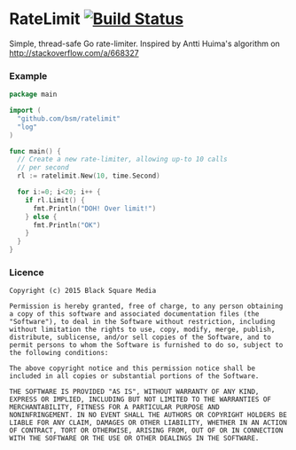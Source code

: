# RateLimit [![Build Status](https://travis-ci.org/bsm/ratelimit.png?branch=master)](https://travis-ci.org/bsm/ratelimit)

Simple, thread-safe Go rate-limiter.
Inspired by Antti Huima's algorithm on http://stackoverflow.com/a/668327

### Example

```go
package main

import (
  "github.com/bsm/ratelimit"
  "log"
)

func main() {
  // Create a new rate-limiter, allowing up-to 10 calls
  // per second
  rl := ratelimit.New(10, time.Second)

  for i:=0; i<20; i++ {
    if rl.Limit() {
      fmt.Println("DOH! Over limit!")
    } else {
      fmt.Println("OK")
    }
  }
}
```

### Licence

```
Copyright (c) 2015 Black Square Media

Permission is hereby granted, free of charge, to any person obtaining
a copy of this software and associated documentation files (the
"Software"), to deal in the Software without restriction, including
without limitation the rights to use, copy, modify, merge, publish,
distribute, sublicense, and/or sell copies of the Software, and to
permit persons to whom the Software is furnished to do so, subject to
the following conditions:

The above copyright notice and this permission notice shall be
included in all copies or substantial portions of the Software.

THE SOFTWARE IS PROVIDED "AS IS", WITHOUT WARRANTY OF ANY KIND,
EXPRESS OR IMPLIED, INCLUDING BUT NOT LIMITED TO THE WARRANTIES OF
MERCHANTABILITY, FITNESS FOR A PARTICULAR PURPOSE AND
NONINFRINGEMENT. IN NO EVENT SHALL THE AUTHORS OR COPYRIGHT HOLDERS BE
LIABLE FOR ANY CLAIM, DAMAGES OR OTHER LIABILITY, WHETHER IN AN ACTION
OF CONTRACT, TORT OR OTHERWISE, ARISING FROM, OUT OF OR IN CONNECTION
WITH THE SOFTWARE OR THE USE OR OTHER DEALINGS IN THE SOFTWARE.
```
